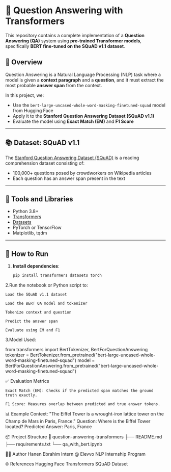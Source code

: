 # 🤖 Question Answering with Transformers

This repository contains a complete implementation of a **Question Answering (QA)** system using **pre-trained Transformer models**, specifically **BERT fine-tuned on the SQuAD v1.1 dataset**.

## 📌 Overview

Question Answering is a Natural Language Processing (NLP) task where a model is given a **context paragraph** and a **question**, and it must extract the most probable **answer span** from the context.

In this project, we:
- Use the `bert-large-uncased-whole-word-masking-finetuned-squad` model from Hugging Face
- Apply it to the **Stanford Question Answering Dataset (SQuAD v1.1)**
- Evaluate the model using **Exact Match (EM)** and **F1 Score**

---

## 📚 Dataset: SQuAD v1.1

The [Stanford Question Answering Dataset (SQuAD)](https://rajpurkar.github.io/SQuAD-explorer/) is a reading comprehension dataset consisting of:
- 100,000+ questions posed by crowdworkers on Wikipedia articles
- Each question has an answer span present in the text

---

## 🧰 Tools and Libraries

- Python 3.8+
- [Transformers](https://huggingface.co/transformers/)
- [Datasets](https://huggingface.co/docs/datasets/)
- PyTorch or TensorFlow
- Matplotlib, tqdm

---

## 🚀 How to Run

1. **Install dependencies**:

   ```bash
   pip install transformers datasets torch
   
2.Run the notebook or Python script to:

    Load the SQuAD v1.1 dataset

    Load the BERT QA model and tokenizer

    Tokenize context and question

    Predict the answer span

    Evaluate using EM and F1

3.Model Used:

  from transformers import BertTokenizer, BertForQuestionAnswering
  tokenizer = BertTokenizer.from_pretrained("bert-large-uncased-whole-word-masking-finetuned-squad")
  model = BertForQuestionAnswering.from_pretrained("bert-large-uncased-whole-word-masking-finetuned-squad")

✅ Evaluation Metrics

    Exact Match (EM): Checks if the predicted span matches the ground truth exactly.

    F1 Score: Measures overlap between predicted and true answer tokens.

📊 Example
    Context:
       "The Eiffel Tower is a wrought-iron lattice tower on the Champ de Mars in Paris, France." 
    Question:
       Where is the Eiffel Tower located?
    Predicted Answer:
       Paris, France
       
📦 Project Structure
     📂 question-answering-transformers
      ├── README.md
      ├── requirements.txt
      └── qa_with_bert.ipynb
      
🙋‍♀️ Author
  Hanen Ebrahim
  Intern @ Elevvo NLP Internship Program
  
🌐 References
    Hugging Face Transformers
    SQuAD Dataset
